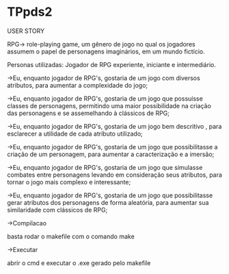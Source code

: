 # TPpds2
USER STORY
 
RPG-> role-playing game, um gênero de jogo no qual os jogadores assumem o papel de personagens imaginários,
em um mundo fictício.


Personas utilizadas: Jogador de RPG experiente, iniciante e intermediário.


->Eu, enquanto jogador de RPG's, gostaria de um jogo com diversos atributos, para aumentar a complexidade do jogo;


->Eu, enquanto jogador de RPG's, gostaria de um jogo que possuísse classes de personagens, permitindo uma maior possibilidade na criação das personagens e se assemelhando à clássicos de RPG;

->Eu, enquanto jogador de RPG's, gostaria de um jogo bem descritivo , para esclarecer a utilidade de cada atributo utilizado;


->Eu, enquanto jogador de RPG's, gostaria de um jogo que possibilitasse a criação de um personagem, para aumentar a caracterização e a imersão;


->Eu, enquanto jogador de RPG's, gostaria de um jogo que simulasse combates entre personagens levando em consideração seus atributos, para tornar o jogo mais complexo e interessante;

->Eu, enquanto jogador de RPG's, gostaria de um jogo que possibilitasse gerar atributos dos personagens de forma aleatória, para aumentar sua similaridade com clássicos de RPG;


->Compilacao

basta rodar o makefile com o comando make

->Executar

abrir o cmd e executar o .exe gerado pelo makefile